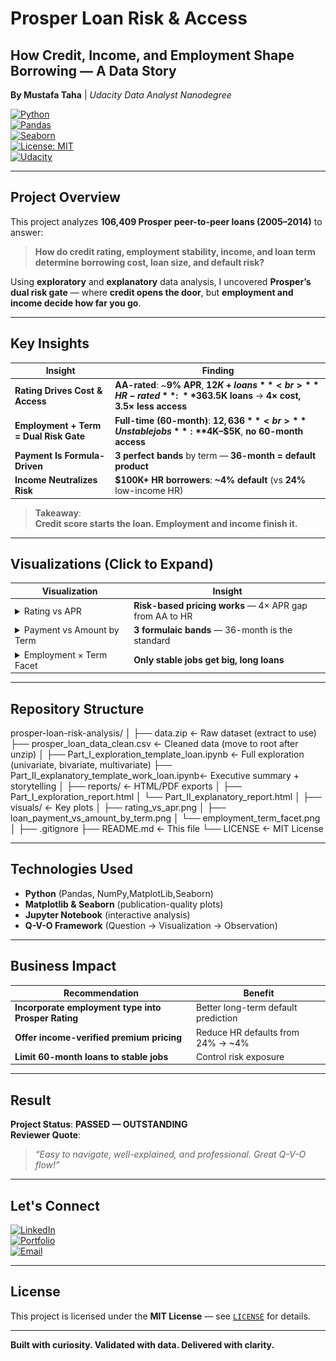 # Prosper Loan Risk & Access  
## **How Credit, Income, and Employment Shape Borrowing — A Data Story**  
**By Mustafa Taha** | *Udacity Data Analyst Nanodegree*  

[![Python](https://img.shields.io/badge/Python-3.8%2B-blue)](https://python.org)  
[![Pandas](https://img.shields.io/badge/Pandas-1.5-green)](https://pandas.pydata.org)  
[![Seaborn](https://img.shields.io/badge/Seaborn-0.12-orange)](https://seaborn.pydata.org)  
[![License: MIT](https://img.shields.io/badge/License-MIT-yellow.svg)](LICENSE)  
[![Udacity](https://img.shields.io/badge/Udacity-Project%20Pass-success)](https://udacity.com)

---

## Project Overview

This project analyzes **106,409 Prosper peer-to-peer loans (2005–2014)** to answer:

> **How do credit rating, employment stability, income, and loan term determine borrowing cost, loan size, and default risk?**

Using **exploratory** and **explanatory** data analysis, I uncovered **Prosper’s dual risk gate** — where **credit opens the door**, but **employment and income decide how far you go**.

---

## Key Insights

| Insight | Finding |
|--------|--------|
| **Rating Drives Cost & Access** | **AA-rated**: ~**9% APR**, **$12K+ loans**<br>**HR-rated**: ~**36% APR**, **$3.5K loans** → **4× cost, 3.5× less access** |
| **Employment + Term = Dual Risk Gate** | **Full-time (60-month)**: **$12,636**<br>**Unstable jobs**: **$4K–$5K**, **no 60-month access** |
| **Payment Is Formula-Driven** | **3 perfect bands** by term — **36-month = default product** |
| **Income Neutralizes Risk** | **$100K+ HR borrowers**: **~4% default** (vs **24%** low-income HR) |

> **Takeaway**:  
> **Credit score starts the loan. Employment and income finish it.**

---

## Visualizations (Click to Expand)

| Visualization | Insight |
|--------------|--------|
| <details><summary>Rating vs APR</summary><img src="visuals/rating_vs_apr.png" alt="Rating vs APR" width="100%"></details> | **Risk-based pricing works** — 4× APR gap from AA to HR |
| <details><summary>Payment vs Amount by Term</summary><img src="visuals/loan_payment_vs_term.png" alt="Payment vs Term" width="100%"></details> | **3 formulaic bands** — 36-month is the standard |
| <details><summary>Employment × Term Facet</summary><img src="visuals/employment_term_facet.png" alt="Employment x Term" width="100%"></details> | **Only stable jobs get big, long loans** |

---

## Repository Structure
prosper-loan-risk-analysis/
│
├── data.zip                                    ← Raw dataset (extract to use)
├── prosper_loan_data_clean.csv                 ← Cleaned data (move to root after unzip)
│
├── Part_I_exploration_template_loan.ipynb      ← Full exploration (univariate, bivariate, multivariate)
├── Part_II_explanatory_template_work_loan.ipynb← Executive summary + storytelling
│
├── reports/                                    ← HTML/PDF exports
│   ├── Part_I_exploration_report.html
│   └── Part_II_explanatory_report.html
│
├── visuals/                                    ← Key plots
│   ├── rating_vs_apr.png
│   ├── loan_payment_vs_amount_by_term.png
│   └── employment_term_facet.png
│
├── .gitignore
├── README.md                                   ← This file
└── LICENSE                                     ← MIT License

---

## Technologies Used

- **Python** (Pandas, NumPy,MatplotLib,Seaborn)  
- **Matplotlib & Seaborn** (publication-quality plots)  
- **Jupyter Notebook** (interactive analysis)  
- **Q-V-O Framework** (Question → Visualization → Observation)

---

## Business Impact

| Recommendation | Benefit |
|----------------|--------|
| **Incorporate employment type into Prosper Rating** | Better long-term default prediction |
| **Offer income-verified premium pricing** | Reduce HR defaults from 24% → ~4% |
| **Limit 60-month loans to stable jobs** | Control risk exposure |

---

## Result

**Project Status**: **PASSED — OUTSTANDING**  
**Reviewer Quote**:  
> _“Easy to navigate, well-explained, and professional. Great Q-V-O flow!”_

---

## Let's Connect

[![LinkedIn](https://img.shields.io/badge/LinkedIn-Connect-blue)](https://linkedin.com/in/yourprofile)  
[![Portfolio](https://img.shields.io/badge/Portfolio-View-green)](https://yourportfolio.com)  
[![Email](https://img.shields.io/badge/Email-Contact-red)](mailto:your.email@example.com)

---

## License

This project is licensed under the **MIT License** — see [`LICENSE`](LICENSE) for details.

---

**Built with curiosity. Validated with data. Delivered with clarity.**